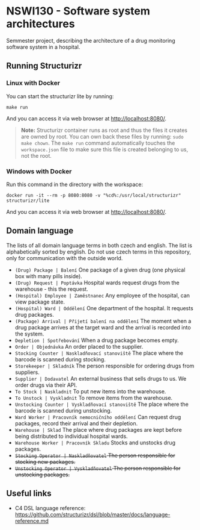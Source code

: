 # NSWI130 - Software system architectures

Semmester project, describing the architecture of a drug monitoring software system in a hospital.


## Running Structurizr

### Linux with Docker

You can start the structurizr lite by running:

    make run

And you can access it via web browser at [http://localhost:8080/](http://localhost:8080/).

> **Note:** Structurizr container runs as root and thus the files it creates are owned by root. You can own back these files by running: `sudo make chown`. The `make run` command automatically touches the `workspace.json` file to make sure this file is created belonging to us, not the root.


### Windows with Docker

Run this command in the directory with the workspace:

	docker run -it --rm -p 8080:8080 -v "%cd%:/usr/local/structurizr" structurizr/lite

And you can access it via web browser at [http://localhost:8080/](http://localhost:8080/).	

## Domain language

The lists of all domain language terms in both czech and english. The list is alphabetically sorted by english. Do not use czech terms in this repository, only for communication with the outside world.

- `(Drug) Package | Balení` One package of a given drug (one physical box with many pills inside).
- `(Drug) Request | Poptávka` Hospital wards request drugs from the warehouse - this the request.
- `(Hospital) Employee | Zaměstnanec` Any employee of the hospital, can view package state.
- `(Hospital) Ward | Oddělení` One department of the hospital. It requests drug packages.
- `(Package) Arrival | Přijetí balení na oddělení` The moment when a drug package arrives at the target ward and the arrival is recorded into the system.
- `Depletion | Spotřebování` When a drug package becomes empty.
- `Order | Objednávka` An order placed to the supplier.
- `Stocking Counter | Naskladňovací stanoviště` The place where the barcode is scanned during stocking.
- `Storekeeper | Skladník` The person responsible for ordering drugs from suppliers.
- `Supplier | Dodavatel` An external business that sells drugs to us. We order drugs via their API.
- `To Stock | Naskladnit` To put new items into the warehouse.
- `To Unstock | Vyskladnit` To remove items from the warehouse.
- `Unstocking Counter | Vyskladňovací stanoviště` The place where the barcode is scanned during unstocking.
- `Ward Worker | Pracovník nemocničního oddělení` Can request drug packages, record their arrival and their depletion.
- `Warehouse | Sklad` The place where drug packages are kept before being distributed to individual hospital wards.
- `Warehouse Worker | Pracovník Skladu` Stocks and unstocks drug packages.
- ~~`Stocking Operator | Naskladňovatel` The person responsible for stocking new packages.~~
- ~~`Unstocking Operator | Vyskladňovatel` The person responsible for unstocking packages.~~


## Useful links

- C4 DSL language reference: https://github.com/structurizr/dsl/blob/master/docs/language-reference.md
